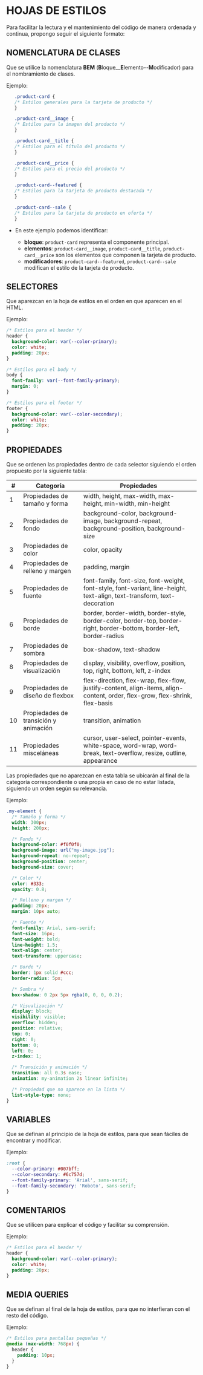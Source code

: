 # HOJAS DE ESTILOS

Para facilitar la lectura y el mantenimiento del código de manera ordenada y continua, propongo seguir el siguiente formato:

## **NOMENCLATURA DE CLASES**
 Que se utilice la nomenclatura **BEM** (**B**loque\_\_**E**lemento--**M**odificador) para el nombramiento de clases.

 Ejemplo:

```css
   .product-card {
   /* Estilos generales para la tarjeta de producto */
   }

   .product-card__image {
   /* Estilos para la imagen del producto */
   }

   .product-card__title {
   /* Estilos para el título del producto */
   }

   .product-card__price {
   /* Estilos para el precio del producto */
   }

   .product-card--featured {
   /* Estilos para la tarjeta de producto destacada */
   }

   .product-card--sale {
   /* Estilos para la tarjeta de producto en oferta */
   }
```

- En este ejemplo podemos identificar:

  - **bloque**: `product-card` representa el componente principal.
  - **elementos**: `product-card__image`, `product-card__title`, `product-card__price` son los elementos que componen la tarjeta de producto.
  - **modificadores**: `product-card--featured`, `product-card--sale` modifican el estilo de la tarjeta de producto.

## **SELECTORES**

Que aparezcan en la hoja de estilos en el orden en que aparecen en el HTML.

Ejemplo:

```css
/* Estilos para el header */
header {
  background-color: var(--color-primary);
  color: white;
  padding: 20px;
}

/* Estilos para el body */
body {
  font-family: var(--font-family-primary);
  margin: 0;
}

/* Estilos para el footer */
footer {
  background-color: var(--color-secondary);
  color: white;
  padding: 20px;
}
```

## **PROPIEDADES**

Que se ordenen las propiedades dentro de cada selector siguiendo el orden propuesto por la siguiente tabla:

| **#** | **Categoría**                         | **Propiedades**                                                                                                              |
|-------|---------------------------------------|------------------------------------------------------------------------------------------------------------------------------|
|   1   | Propiedades de tamaño y forma         | width, height, max-width, max-height, min-width, min-height                                                                  |
|   2   | Propiedades de fondo                  | background-color, background-image, background-repeat, background-position, background-size                                  |
|   3   | Propiedades de color                  | color, opacity                                                                                                               |
|   4   | Propiedades de relleno y margen       | padding, margin                                                                                                              |
|   5   | Propiedades de fuente                 | font-family, font-size, font-weight, font-style, font-variant, line-height, text-align, text-transform, text-decoration      |
|   6   | Propiedades de borde                  | border, border-width, border-style, border-color, border-top, border-right, border-bottom, border-left, border-radius        |
|   7   | Propiedades de sombra                 | box-shadow, text-shadow                                                                                                      |
|   8   | Propiedades de visualización          | display, visibility, overflow, position, top, right, bottom, left, z-index                                                   |
|   9   | Propiedades de diseño de flexbox      | flex-direction, flex-wrap, flex-flow, justify-content, align-items, align-content, order, flex-grow, flex-shrink, flex-basis |
|  10   | Propiedades de transición y animación | transition, animation                                                                                                        |
|  11   | Propiedades misceláneas               | cursor, user-select, pointer-events, white-space, word-wrap, word-break, text-overflow, resize, outline, appearance          |

Las propiedades que no aparezcan en esta tabla se ubicarán al final de la categoría correspondiente o una propia en caso de no estar listada, siguiendo un orden según su relevancia.

Ejemplo:

```css
.my-element {
  /* Tamaño y forma */
  width: 300px;
  height: 200px;

  /* Fondo */
  background-color: #f0f0f0;
  background-image: url("my-image.jpg");
  background-repeat: no-repeat;
  background-position: center;
  background-size: cover;

  /* Color */
  color: #333;
  opacity: 0.8;

  /* Relleno y margen */
  padding: 20px;
  margin: 10px auto;

  /* Fuente */
  font-family: Arial, sans-serif;
  font-size: 16px;
  font-weight: bold;
  line-height: 1.5;
  text-align: center;
  text-transform: uppercase;

  /* Borde */
  border: 1px solid #ccc;
  border-radius: 5px;

  /* Sombra */
  box-shadow: 0 2px 5px rgba(0, 0, 0, 0.2);

  /* Visualización */
  display: block;
  visibility: visible;
  overflow: hidden;
  position: relative;
  top: 0;
  right: 0;
  bottom: 0;
  left: 0;
  z-index: 1;

  /* Transición y animación */
  transition: all 0.3s ease;
  animation: my-animation 2s linear infinite;

  /* Propiedad que no aparece en la lista */
  list-style-type: none;
}
```

## **VARIABLES**

Que se definan al principio de la hoja de estilos, para que sean fáciles de encontrar y modificar.

Ejemplo:

```css
:root {
  --color-primary: #007bff;
  --color-secondary: #6c757d;
  --font-family-primary: 'Arial', sans-serif;
  --font-family-secondary: 'Roboto', sans-serif;
}
```

## **COMENTARIOS**

Que se utilicen para explicar el código y facilitar su comprensión.

Ejemplo:

```css
/* Estilos para el header */
header {
  background-color: var(--color-primary);
  color: white;
  padding: 20px;
}
```

## **MEDIA QUERIES**

Que se definan al final de la hoja de estilos, para que no interfieran con el resto del código.

Ejemplo:

```css
/* Estilos para pantallas pequeñas */
@media (max-width: 768px) {
  header {
    padding: 10px;
  }
}
```

